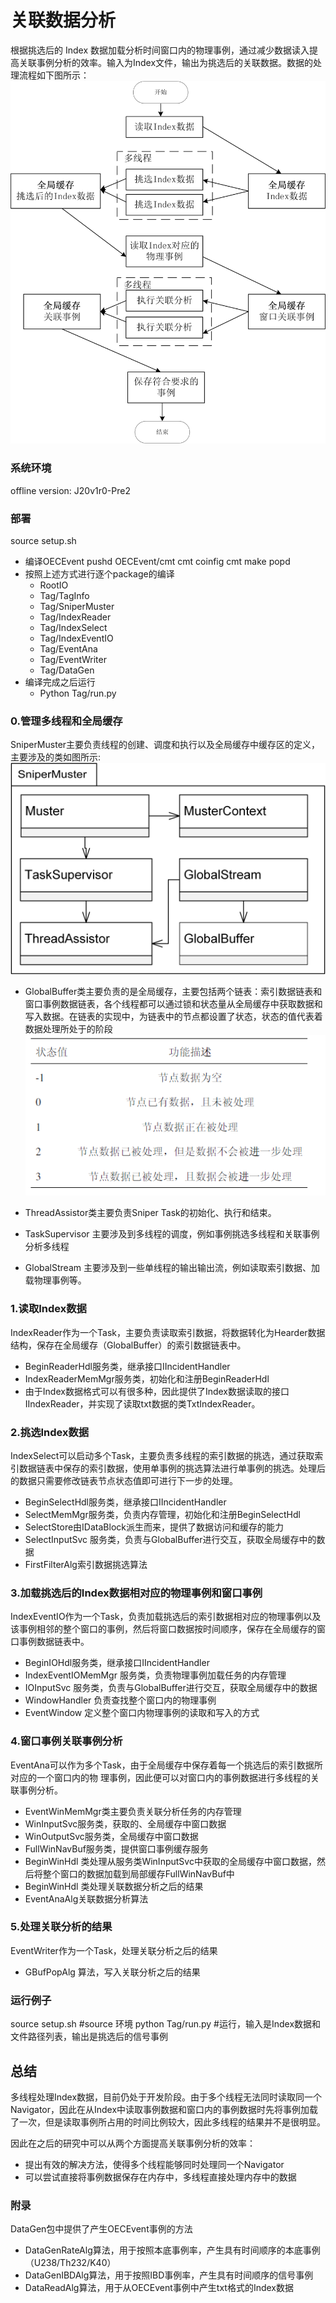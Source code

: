 # 关联数据分析

根据挑选后的 Index 数据加载分析时间窗口内的物理事例，通过减少数据读入提高关联事例分析的效率。输入为Index文件，输出为挑选后的关联数据。数据的处理流程如下图所示：  
![image](https://github.com/saborforly/Correlation-Analysis/blob/main/image/aam.png)
### 系统环境
offline version: J20v1r0-Pre2

### 部署
source setup.sh
* 编译OECEvent
pushd OECEvent/cmt
cmt coinfig
cmt make
popd
* 按照上述方式进行逐个package的编译
    * RootIO   
    * Tag/TagInfo
    * Tag/SniperMuster
    * Tag/IndexReader
    * Tag/IndexSelect
    * Tag/IndexEventIO
    * Tag/EventAna
    * Tag/EventWriter
    * Tag/DataGen
* 编译完成之后运行
    * Python Tag/run.py



### 0.管理多线程和全局缓存
SniperMuster主要负责线程的创建、调度和执行以及全局缓存中缓存区的定义，主要涉及的类如图所示:  
![image](https://github.com/saborforly/Correlation-Analysis/blob/main/image/sniperMuster.png)
* GlobalBuffer类主要负责的是全局缓存，主要包括两个链表：索引数据链表和窗口事例数据链表，各个线程都可以通过锁和状态量从全局缓存中获取数据和写入数据。在链表的实现中，为链表中的节点都设置了状态，状态的值代表着数据处理所处于的阶段  
![image](https://github.com/saborforly/Correlation-Analysis/blob/main/image/linkNode.png)

* ThreadAssistor类主要负责Sniper Task的初始化、执行和结束。
* TaskSupervisor 主要涉及到多线程的调度，例如事例挑选多线程和关联事例分析多线程
* GlobalStream 主要涉及到一些单线程的输出输出流，例如读取索引数据、加载物理事例等。


### 1.读取Index数据
IndexReader作为一个Task，主要负责读取索引数据，将数据转化为Hearder数据结构，保存在全局缓存（GlobalBuffer）的索引数据链表中。
* BeginReaderHdl服务类，继承接口IIncidentHandler
* IndexReaderMemMgr服务类，初始化和注册BeginReaderHdl
* 由于Index数据格式可以有很多种，因此提供了Index数据读取的接口IIndexReader，并实现了读取txt数据的类TxtIndexReader。

### 2.挑选Index数据
IndexSelect可以启动多个Task，主要负责多线程的索引数据的挑选，通过获取索引数据链表中保存的索引数据，使用单事例的挑选算法进行单事例的挑选。处理后的数据只需要修改链表节点状态值即可进行下一步的处理。
* BeginSelectHdl服务类，继承接口IIncidentHandler
* SelectMemMgr服务类，负责内存管理，初始化和注册BeginSelectHdl
* SelectStore由IDataBlock派生而来，提供了数据访问和缓存的能力
* SelectInputSvc 服务类，负责与GlobalBuffer进行交互，获取全局缓存中的数据
* FirstFilterAlg索引数据挑选算法

### 3.加载挑选后的Index数据相对应的物理事例和窗口事例
IndexEventIO作为一个Task，负责加载挑选后的索引数据相对应的物理事例以及该事例相邻的整个窗口的事例，然后将窗口数据按时间顺序，保存在全局缓存的窗口事例数据链表中。
* BeginIOHdl服务类，继承接口IIncidentHandler
* IndexEventIOMemMgr 服务类，负责物理事例加载任务的内存管理
* IOInputSvc 服务类，负责与GlobalBuffer进行交互，获取全局缓存中的数据
* WindowHandler 负责查找整个窗口内的物理事例
* EventWindow 定义整个窗口内物理事例的读取和写入的方式

### 4.窗口事例关联事例分析
EventAna可以作为多个Task，由于全局缓存中保存着每一个挑选后的索引数据所对应的一个窗口内的物
理事例，因此便可以对窗口内的事例数据进行多线程的关联事例分析。
* EventWinMemMgr类主要负责关联分析任务的内存管理
* WinInputSvc服务类，获取的、全局缓存中窗口数据
* WinOutputSvc服务类，全局缓存中窗口数据
* FullWinNavBuf服务类，提供窗口事例缓存服务
* BeginWinHdl 类处理从服务类WinInputSvc中获取的全局缓存中窗口数据，然后将整个窗口的数据加载到局部缓存FullWinNavBuf中
* BeginWinHdl 类处理关联数据分析之后的结果
* EventAnaAlg关联数据分析算法

### 5.处理关联分析的结果
EventWriter作为一个Task，处理关联分析之后的结果
* GBufPopAlg 算法，写入关联分析之后的结果

### 运行例子
source setup.sh  #source 环境
python Tag/run.py  #运行，输入是Index数据和文件路径列表，输出是挑选后的信号事例

## 总结
多线程处理Index数据，目前仍处于开发阶段。由于多个线程无法同时读取同一个Navigator，因此在从Index中读取事例数据和窗口内的事例数据时先将事例加载了一次，但是读取事例所占用的时间比例较大，因此多线程的结果并不是很明显。

因此在之后的研究中可以从两个方面提高关联事例分析的效率：
* 提出有效的解决方法，使得多个线程能够同时处理同一个Navigator
* 可以尝试直接将事例数据保存在内存中，多线程直接处理内存中的数据

### 附录
DataGen包中提供了产生OECEvent事例的方法
* DataGenRateAlg算法，用于按照本底事例率，产生具有时间顺序的本底事例（U238/Th232/K40）
* DataGenIBDAlg算法，用于按照IBD事例率，产生具有时间顺序的信号事例
* DataReadAlg算法，用于从OECEvent事例中产生txt格式的Index数据
